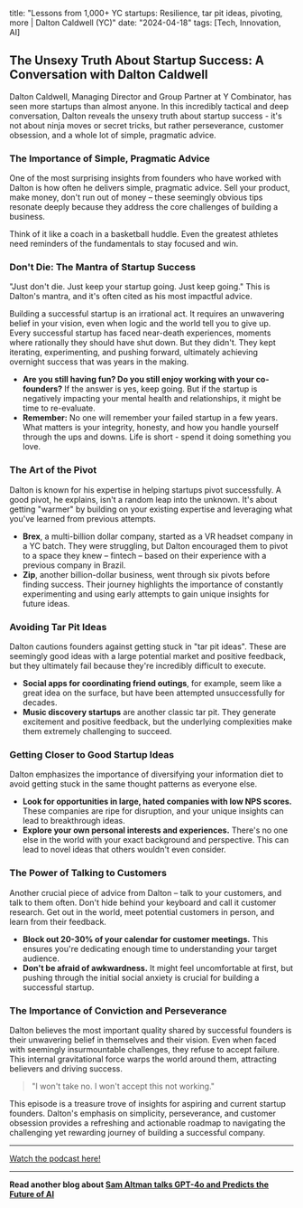 

title: "Lessons from 1,000+ YC startups: Resilience, tar pit ideas, pivoting, more | Dalton Caldwell (YC)"
date: "2024-04-18"
tags: [Tech, Innovation, AI]


## The Unsexy Truth About Startup Success: A Conversation with Dalton Caldwell

Dalton Caldwell, Managing Director and Group Partner at Y Combinator, has seen more startups than almost anyone. In this incredibly tactical and deep conversation, Dalton reveals the unsexy truth about startup success - it's not about ninja moves or secret tricks, but rather perseverance, customer obsession, and a whole lot of simple, pragmatic advice.

### The Importance of Simple, Pragmatic Advice

One of the most surprising insights from founders who have worked with Dalton is how often he delivers simple, pragmatic advice. Sell your product, make money, don't run out of money – these seemingly obvious tips resonate deeply because they address the core challenges of building a business. 

Think of it like a coach in a basketball huddle. Even the greatest athletes need reminders of the fundamentals to stay focused and win. 

### Don't Die: The Mantra of Startup Success

"Just don't die. Just keep your startup going. Just keep going." This is Dalton's mantra, and it's often cited as his most impactful advice. 

Building a successful startup is an irrational act. It requires an unwavering belief in your vision, even when logic and the world tell you to give up. Every successful startup has faced near-death experiences, moments where rationally they should have shut down. But they didn't. They kept iterating, experimenting, and pushing forward, ultimately achieving overnight success that was years in the making.

* **Are you still having fun? Do you still enjoy working with your co-founders?** If the answer is yes, keep going. But if the startup is negatively impacting your mental health and relationships, it might be time to re-evaluate.
* **Remember:** No one will remember your failed startup in a few years. What matters is your integrity, honesty, and how you handle yourself through the ups and downs. Life is short - spend it doing something you love.

### The Art of the Pivot

Dalton is known for his expertise in helping startups pivot successfully. A good pivot, he explains, isn't a random leap into the unknown. It's about getting "warmer" by building on your existing expertise and leveraging what you've learned from previous attempts.

* **Brex**, a multi-billion dollar company, started as a VR headset company in a YC batch. They were struggling, but Dalton encouraged them to pivot to a space they knew – fintech – based on their experience with a previous company in Brazil.
* **Zip**, another billion-dollar business, went through six pivots before finding success.  Their journey highlights the importance of constantly experimenting and using early attempts to gain unique insights for future ideas.

### Avoiding Tar Pit Ideas

Dalton cautions founders against getting stuck in "tar pit ideas". These are seemingly good ideas with a large potential market and positive feedback, but they ultimately fail because they're incredibly difficult to execute.

* **Social apps for coordinating friend outings**, for example, seem like a great idea on the surface, but have been attempted unsuccessfully for decades.
* **Music discovery startups** are another classic tar pit. They generate excitement and positive feedback, but the underlying complexities make them extremely challenging to succeed.

### Getting Closer to Good Startup Ideas

Dalton emphasizes the importance of diversifying your information diet to avoid getting stuck in the same thought patterns as everyone else.

* **Look for opportunities in large, hated companies with low NPS scores.** These companies are ripe for disruption, and your unique insights can lead to breakthrough ideas.
* **Explore your own personal interests and experiences.** There's no one else in the world with your exact background and perspective.  This can lead to novel ideas that others wouldn't even consider.

### The Power of Talking to Customers

Another crucial piece of advice from Dalton – talk to your customers, and talk to them often.  Don't hide behind your keyboard and call it customer research. Get out in the world, meet potential customers in person, and learn from their feedback.

* **Block out 20-30% of your calendar for customer meetings.** This ensures you're dedicating enough time to understanding your target audience.
* **Don't be afraid of awkwardness.** It might feel uncomfortable at first, but pushing through the initial social anxiety is crucial for building a successful startup.

### The Importance of Conviction and Perseverance

Dalton believes the most important quality shared by successful founders is their unwavering belief in themselves and their vision. Even when faced with seemingly insurmountable challenges, they refuse to accept failure. This internal gravitational force warps the world around them, attracting believers and driving success.

> "I won't take no. I won't accept this not working."

This episode is a treasure trove of insights for aspiring and current startup founders.  Dalton's emphasis on simplicity, perseverance, and customer obsession provides a refreshing and actionable roadmap to navigating the challenging yet rewarding journey of building a successful company.

---

<a href="https://youtube.com/watch?v=m7LvNTbaqSI" target="_blank">Watch the podcast here!</a>


---

**Read another blog about [Sam Altman talks GPT-4o and Predicts the Future of AI](./20240514-samaltman-theloganbartlettshow)**
